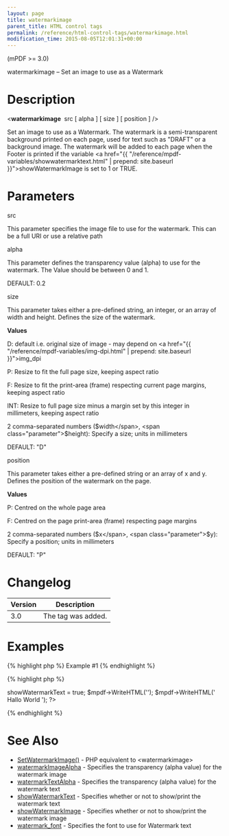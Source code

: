 ```yaml
---
layout: page
title: watermarkimage
parent_title: HTML control tags
permalink: /reference/html-control-tags/watermarkimage.html
modification_time: 2015-08-05T12:01:31+00:00
---
```


(mPDF >= 3.0)

watermarkimage – Set an image to use as a Watermark

# Description

&lt;**watermarkimage**  <span class="parameter">src</span> [ <span class="parameter">alpha</span> ] [ <span class="parameter">size</span> ] [ <span class="parameter">position</span> ] /&gt;

Set an image to use as a Watermark. The watermark is a semi-transparent background printed on each page, used for text such as "DRAFT" or a background image. The watermark will be added to each page when the Footer is printed if the variable <a href="{{ "/reference/mpdf-variables/showwatermarktext.html" | prepend: site.baseurl }}">showWatermarkImage</a> is set to 1 or <span class="smallblock">TRUE</span>.

# Parameters

<span class="parameter">src</span>

This parameter specifies the image file to use for the watermark. This can be a full URI or use a relative path<span class="smallblock">

</span>

<span class="parameter">alpha</span>

This parameter defines the transparency value (alpha) to use for the watermark. The Value should be between 0 and 1.

<span class="smallblock">DEFAULT</span>: 0.2

<span class="parameter">size</span>

This parameter takes either a pre-defined string, an integer, or an array of width and height. Defines the size of the watermark.

**Values**

D: default i.e. original size of image - may depend on <a href="{{ "/reference/mpdf-variables/img-dpi.html" | prepend: site.baseurl }}">img_dpi</a>

P: Resize to fit the full page size, keeping aspect ratio

F: Resize to fit the print-area (frame) respecting current page margins, keeping aspect ratio

<span class="smallblock">INT</span>: Resize to full page size minus a margin set by this integer in millimeters, keeping aspect ratio

2 comma-separated numbers (<span class="parameter">$width</span>, <span class="parameter">$height</span>): Specify a size; units in millimeters

<span class="smallblock">DEFAULT</span>: "D"

<span class="parameter">position</span>

This parameter takes either a pre-defined string or an array of <span class="parameter">x</span> and <span class="parameter">y</span>. Defines the position of the watermark on the page.

**Values**

P: Centred on the whole page area

F: Centred on the page print-area (frame) respecting page margins

2 comma-separated numbers (<span class="parameter">$x</span>, <span class="parameter">$y</span>): Specify a position; units in millimeters

<span class="smallblock">DEFAULT</span>: "P"

# Changelog

<table class="table"> <thead>
<tr> <th>Version</th><th>Description</th> </tr>
</thead> <tbody>
<tr>
<td>3.0</td>
<td>The tag was added.</td>
</tr>
</tbody> </table>

# Examples

{% highlight php %}
Example #1
{% endhighlight %}

{% highlight php %}
<?php

$mpdf = new mPDF();

$mpdf->showWatermarkText = true;

$mpdf->WriteHTML('<watermarkimage src="images/background.png" alpha="0.4" size="200,250" />');

$mpdf->WriteHTML('
Hallo World
');

?>
{% endhighlight %}

# See Also

<ul>
<li class="manual_boxlist"><a href="{{ "/reference/mpdf-functions/setwatermarkimage.html" | prepend: site.baseurl }}">SetWatermarkImage()</a> - PHP equivalent to &lt;watermarkimage&gt;</li>
<li class="manual_boxlist"><a href="{{ "/reference/mpdf-variables/watermarkimagealpha.html" | prepend: site.baseurl }}">watermarkImageAlpha</a> - Specifies the transparency (alpha value) for the watermark image</li>
<li class="manual_boxlist"><a href="{{ "/reference/mpdf-variables/watermarktextalpha.html" | prepend: site.baseurl }}">watermarkTextAlpha</a> - Specifies the transparency (alpha value) for the watermark text</li>
<li class="manual_boxlist"><a href="{{ "/reference/mpdf-variables/showwatermarktext.html" | prepend: site.baseurl }}">showWatermarkText</a> - Specifies whether or not to show/print the watermark text

</li>
<li class="manual_boxlist"><a href="{{ "/reference/mpdf-variables/showwatermarktext.html" | prepend: site.baseurl }}">showWatermarkImage</a> - Specifies whether or not to show/print the watermark image</li>
<li class="manual_boxlist"><a href="{{ "/reference/mpdf-variables/watermark-font.html" | prepend: site.baseurl }}">watermark_font</a> - Specifies the font to use for Watermark text</li>
</ul>

